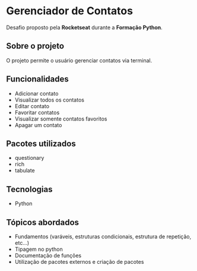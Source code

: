 # Gerenciador de Contatos

Desafio proposto pela **Rocketseat** durante a **Formação Python**.

## Sobre o projeto

O projeto permite o usuário gerenciar contatos via terminal.

## Funcionalidades

- Adicionar contato
- Visualizar todos os contatos
- Editar contato
- Favoritar contatos
- Visualizar somente contatos favoritos
- Apagar um contato

## Pacotes utilizados

- questionary
- rich
- tabulate

## Tecnologias

- Python

## Tópicos abordados

- Fundamentos (varáveis, estruturas condicionais, estrutura de repetição, etc...)
- Tipagem no python
- Documentação de funções
- Utilização de pacotes externos e criação de pacotes
